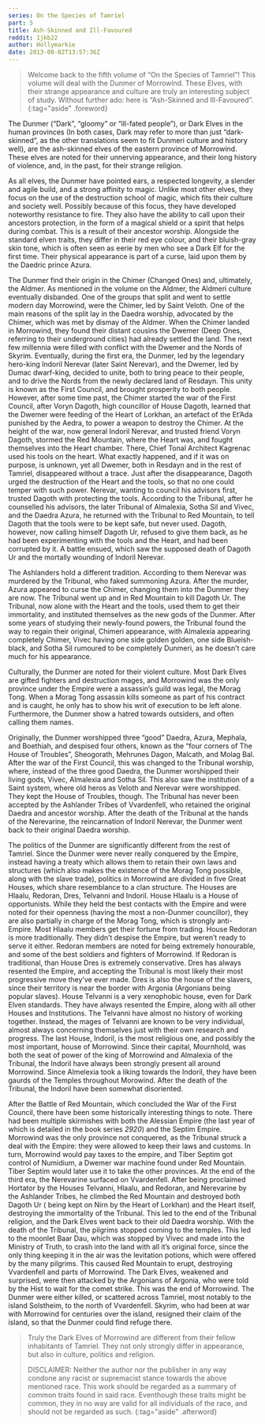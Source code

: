 ```yaml
---
series: On the Species of Tamriel
part: 5
title: Ash-Skinned and Ill-Favoured
reddit: 1jkb22
author: Hollymarkie
date: 2013-08-02T13:57:36Z
---
```


> Welcome back to the fifth volume of “On the Species of Tamriel”! This volume
> will deal with the Dunmer of Morrowind. These Elves, with their strange
> appearance and culture are truly an interesting subject of study. Without
> further ado: here is “Ash-Skinned and Ill-Favoured”.
{:tag="aside" .foreword}

The Dunmer (“Dark”, “gloomy” or “ill-fated people”), or Dark Elves in the human
provinces (In both cases, Dark may refer to more than just “dark-skinned”, as
the other translations seem to fit Dunmeri culture and history well), are the
ash-skinned elves of the eastern province of Morrowind. These elves are noted
for their unnerving appearance, and their long history of violence, and, in the
past, for their strange religion.

As all elves, the Dunmer have pointed ears, a respected longevity, a slender and
agile build, and a strong affinity to magic. Unlike most other elves, they focus
on the use of the destruction school of magic, which fits their culture and
society well. Possibly because of this focus, they have developed noteworthy
resistance to fire. They also have the ability to call upon their ancestors
protection, in the form of a magical shield or a spirit that helps during
combat. This is a result of their ancestor worship. Alongside the standard elven
traits, they differ in their red eye colour, and their bluish-gray skin tone,
which is often seen as eerie by men who see a Dark Elf for the first time. Their
physical appearance is part of a curse, laid upon them by the Daedric prince
Azura.

The Dunmer find their origin in the Chimer (Changed Ones) and, ultimately, the
Aldmer. As mentioned in the volume on the Aldmer, the Aldmeri culture eventually
disbanded. One of the groups that split and went to settle modern day Morrowind,
were the Chimer, led by Saint Veloth. One of the main reasons of the split lay
in the Daedra worship, advocated by the Chimer, which was met by dismay of the
Aldmer. When the Chimer landed in Morrowind, they found their distant cousins
the Dwemer (Deep Ones, referring to their underground cities) had already
settled the land. The next few millennia were filled with conflict with the
Dwemer and the Nords of Skyrim. Eventually, during the first era, the Dunmer,
led by the legendary hero-king Indoril Nerevar (later Saint Nerevar), and the
Dwemer, led by Dumac dwarf-king, decided to unite, both to bring peace to their
people, and to drive the Nords from the newly declared land of Resdayn. This
unity is known as the First Council, and brought prosperity to both people.
However, after some time past, the Chimer started the war of the First Council,
after Voryn Dagoth, high councillor of House Dagoth, learned that the Dwemer
were feeding of the Heart of Lorkhan, an artefact of the Et’Ada punished by the
Aedra, to power a weapon to destroy the Chimer. At the height of the war, now
general Indoril Nerevar, and trusted friend Voryn Dagoth, stormed the Red
Mountain, where the Heart was, and fought themselves into the Heart chamber.
There, Chief Tonal Architect Kagrenac used his tools on the heart. What exactly
happened, and if it was on purpose, is unknown, yet all Dwemer, both in Resdayn
and in the rest of Tamriel, disappeared without a trace. Just after the
disappearance, Dagoth urged the destruction of the Heart and the tools, so that
no one could temper with such power. Nerevar, wanting to council his advisors
first, trusted Dagoth with protecting the tools. According to the Tribunal,
after he counselled his advisors, the later Tribunal of Almalexia, Sotha Sil and
Vivec, and the Daedra Azura, he returned with the Tribunal to Red Mountain, to
tell Dagoth that the tools were to be kept safe, but never used. Dagoth,
however, now calling himself Dagoth Ur, refused to give them back, as he had
been experimenting with the tools and the Heart, and had been corrupted by it. A
battle ensued, which saw the supposed death of Dagoth Ur and the mortally
wounding of Indoril Nerevar.

The Ashlanders hold a different tradition. According to them Nerevar was
murdered by the Tribunal, who faked summoning Azura. After the murder, Azura
appeared to curse the Chimer, changing them into the Dunmer they are now. The
Tribunal went up and in Red Mountain to kill Dagoth Ur. The Tribunal, now alone
with the Heart and the tools, used them to get their immortality, and instituted
themselves as the new gods of the Dunmer. After some years of studying their
newly-found powers, the Tribunal found the way to regain their original, Chimeri
appearance, with Almalexia appearing completely Chimer, Vivec having one side
golden golden, one side Blueish-black, and Sotha Sil rumoured to be completely
Dunmeri, as he doesn’t care much for his appearance.

Culturally, the Dunmer are noted for their violent culture. Most Dark Elves are
gifted fighters and destruction mages, and Morrowind was the only province under
the Empire were a assassin’s guild was legal, the Morag Tong. When a Morag Tong
assassin kills someone as part of his contract and is caught, he only has to
show his writ of execution to be left alone. Furthermore, the Dunmer show a
hatred towards outsiders, and often calling them names.

Originally, the Dunmer worshipped three “good” Daedra, Azura, Mephala, and
Boethiah, and despised four others, known as the “four corners of The House of
Troubles”, Sheogorath, Mehrunes Dagon, Malcath, and Molag Bal. After the war of
the First Council, this was changed to the Tribunal worship, where, instead of
the three good Daedra, the Dunmer worshipped their living gods, Vivec, Almalexia
and Sotha Sil. This also saw the institution of a Saint system, where old heros
as Veloth and Nerevar were worshipped. They kept the House of Troubles, though.
The Tribunal has never been accepted by the Ashlander Tribes of Vvardenfell, who
retained the original Daedra and ancestor worship. After the death of the
Tribunal at the hands of the Nerevarine, the reincarnation of Indoril Nerevar,
the Dunmer went back to their original Daedra worship.

The politics of the Dunmer are significantly different from the rest of Tamriel.
Since the Dunmer were never really conquered by the Empire, instead having a
treaty which allows them to retain their own laws and structures (which also
makes the existence of the Morag Tong possible, along with the slave trade),
politics in Morrowind are divided in five Great Houses, which share resemblance
to a clan structure. The Houses are Hlaalu, Redoran, Dres, Telvanni and Indoril.
House Hlaalu is a House of opportunists. While they held the best contacts with
the Empire and were noted for their openness (having the most a non-Dunmer
councillor), they are also partially in charge of the Morag Tong, which is
strongly anti-Empire. Most Hlaalu members get their fortune from trading. House
Redoran is more traditionally. They didn’t despise the Empire, but weren’t ready
to serve it either. Redoran members are noted for being extremely honourable,
and some of the best soldiers and fighters of Morrowind. If Redoran is
traditional, than House Dres is extremely conservative. Dres has always resented
the Empire, and accepting the Tribunal is most likely their most progressive
move they’ve ever made. Dres is also the house of the slavers, since their
territory is near the border with Argonia (Argonians being popular slaves).
House Telvanni is a very xenophobic house, even for Dark Elven standards. They
have always resented the Empire, along with all other Houses and Institutions.
The Telvanni have almost no history of working together. Instead, the mages of
Telvanni are known to be very individual, almost always concerning themselves
just with their own research and progress. The last House, Indoril, is the most
religious one, and possibly the most important, house of Morrowind. Since their
capital, Mournhold, was both the seat of power of the king of Morrowind and
Almalexia of the Tribunal, the Indoril have always been strongly present all
around Morrowind. Since Almelexia took a liking towards the Indoril, they have
been gaurds of the Temples throughout Morowind. After the death of the Tribunal,
the Indoril have been somewhat disoriented.

After the Battle of Red Mountain, which concluded the War of the First Council,
there have been some historically interesting things to note. There had been
multiple skirmishes with both the Alessian Empire (the last year of which is
detailed in the book series *2920*) and the Septim Empire. Morrowind was the
only province not conquered, as the Tribunal struck a deal with the Empire: they
were allowed to keep their laws and customs. In turn, Morrowind would pay taxes
to the empire, and Tiber Septim got control of Numidium, a Dwemer war machine
found under Red Mountain. Tiber Septim would later use it to take the other
provinces. At the end of the third era, the Nerevarine surfaced on Vvardenfell.
After being proclaimed Hortator by the Houses Telvanni, Hlaalu, and Redoran, and
Nerevarine by the Ashlander Tribes, he climbed the Red Mountain and destroyed
both Dagoth Ur ( being kept on Nirn by the Heart of Lorkhan) and the Heart
itself, destroying the immortality of the Tribunal. This led to the end of the
Tribunal religion, and the Dark Elves went back to their old Daedra worship.
With the death of the Tribunal, the pilgrims stopped coming to the temples. This
led to the moonlet Baar Dau, which was stopped by Vivec and made into the
Ministry of Truth, to crash into the land with all it’s original force, since
the only thing keeping it in the air was the levitation potions, which were
offered by the many pilgrims. This caused Red Mountain to erupt, destroying
Vvardenfell and parts of Morrowind. The Dark Elves, weakened and surprised, were
then attacked by the Argonians of Argonia, who were told by the Hist to wait for
the comet strike. This was the end of Morrowind. The Dunmer were either killed,
or scattered across Tamriel, most notably to the island Solstheim, to the north
of Vvardenfell. Skyrim, who had been at war with Morrowind for centuries over
the island, resigned their claim of the island, so that the Dunmer could find
refuge there.

> Truly the Dark Elves of Morrowind are different from their fellow inhabitants
> of Tamriel. They not only strongly differ in appearance, but also in culture,
> politics and religion.
>
> DISCLAIMER: Neither the author nor the publisher in any way condone any racist
> or supremacist stance towards the above mentioned race. This work should be
> regarded as a summary of common traits found in said race. Eventhough these
> traits might be common, they in no way are valid for all individuals of the
> race, and should not be regarded as such.
{:tag="aside" .afterword}
